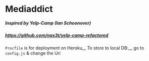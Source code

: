 # Mediaddict
##### Inspired by Yelp-Camp (Ian Schoonover)
##### https://github.com/nax3t/yelp-camp-refactored

`Procfile` is for deployment on Heroku__
To store to local DB:__
go to `config.js` & change the Uri